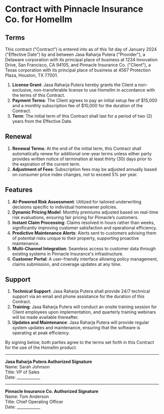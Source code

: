 # Contract with Pinnacle Insurance Co. for Homellm

## Terms
This contract ("Contract") is entered into as of this 1st day of January 2024 ("Effective Date") by and between Jasa Raharja Putera ("Provider"), a Delaware corporation with its principal place of business at 1234 Innovation Drive, San Francisco, CA 94105, and Pinnacle Insurance Co. ("Client"), a Texas corporation with its principal place of business at 4567 Protection Plaza, Houston, TX 77001. 

1. **License Grant**: Jasa Raharja Putera hereby grants the Client a non-exclusive, non-transferable license to use Homellm in accordance with the terms of this Contract.
2. **Payment Terms**: The Client agrees to pay an initial setup fee of $15,000 and a monthly subscription fee of $10,000 for the duration of the Contract.
3. **Term**: The initial term of this Contract shall last for a period of two (2) years from the Effective Date.

## Renewal
1. **Renewal Terms**: At the end of the initial term, this Contract shall automatically renew for additional one-year terms unless either party provides written notice of termination at least thirty (30) days prior to the expiration of the current term.
2. **Adjustment of Fees**: Subscription fees may be adjusted annually based on consumer price index changes, not to exceed 5% per year.

## Features
1. **AI-Powered Risk Assessment**: Utilized for tailored underwriting decisions specific to individual homeowner policies.
2. **Dynamic Pricing Model**: Monthly premiums adjusted based on real-time risk evaluations, ensuring fair pricing for Pinnacle’s customers.
3. **Instant Claim Processing**: Claims resolved in hours rather than weeks, significantly improving customer satisfaction and operational efficiency.
4. **Predictive Maintenance Alerts**: Alerts sent to customers advising them of potential risks unique to their property, supporting proactive maintenance.
5. **Multi-Channel Integration**: Seamless access to customer data through existing systems in Pinnacle Insurance's infrastructure.
6. **Customer Portal**: A user-friendly interface allowing policy management, claims submission, and coverage updates at any time.

## Support
1. **Technical Support**: Jasa Raharja Putera shall provide 24/7 technical support via an email and phone assistance for the duration of this Contract.
2. **Training**: Jasa Raharja Putera will conduct an onsite training session for Client employees upon implementation, and quarterly training webinars will be made available thereafter.
3. **Updates and Maintenance**: Jasa Raharja Putera will provide regular system updates and maintenance, ensuring that the software is operating at peak efficiency.

By signing below, both parties agree to the terms set forth in this Contract for the use of the Homellm product.

____  
**Jasa Raharja Putera Authorized Signature**  
Name: Sarah Johnson  
Title: VP of Sales  
Date: ____________

____  
**Pinnacle Insurance Co. Authorized Signature**  
Name: Tom Anderson  
Title: Chief Operating Officer  
Date: ____________